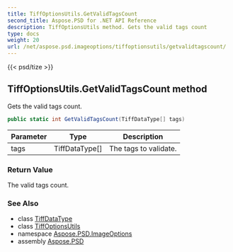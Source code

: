 ```yaml
---
title: TiffOptionsUtils.GetValidTagsCount
second_title: Aspose.PSD for .NET API Reference
description: TiffOptionsUtils method. Gets the valid tags count
type: docs
weight: 20
url: /net/aspose.psd.imageoptions/tiffoptionsutils/getvalidtagscount/
---
```

{{< psd/tize >}}
## TiffOptionsUtils.GetValidTagsCount method

Gets the valid tags count.

```csharp
public static int GetValidTagsCount(TiffDataType[] tags)
```

| Parameter | Type | Description |
| --- | --- | --- |
| tags | TiffDataType[] | The tags to validate. |

### Return Value

The valid tags count.

### See Also

* class [TiffDataType](../../../aspose.psd.fileformats.tiff/tiffdatatype/)
* class [TiffOptionsUtils](../)
* namespace [Aspose.PSD.ImageOptions](../../../aspose.psd.imageoptions/)
* assembly [Aspose.PSD](../../../)



